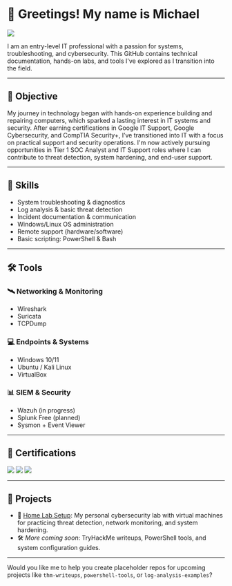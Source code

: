 # 👋 Greetings! My name is Michael

<a href="https://linkedin.com/in/michael-rondon-312b03314">
  <img src="https://img.shields.io/badge/-LinkedIn-0072b1?&style=for-the-badge&logo=linkedin&logoColor=white" />
</a>

I am an entry-level IT professional with a passion for systems, troubleshooting, and cybersecurity. This GitHub contains technical documentation, hands-on labs, and tools I've explored as I transition into the field.

---

## 🎯 Objective

My journey in technology began with hands-on experience building and repairing computers, which sparked a lasting interest in IT systems and security. After earning certifications in Google IT Support, Google Cybersecurity, and CompTIA Security+, I’ve transitioned into IT with a focus on practical support and security operations. I'm now actively pursuing opportunities in Tier 1 SOC Analyst and IT Support roles where I can contribute to threat detection, system hardening, and end-user support.

---

## 🧠 Skills

- System troubleshooting & diagnostics  
- Log analysis & basic threat detection  
- Incident documentation & communication  
- Windows/Linux OS administration  
- Remote support (hardware/software)  
- Basic scripting: PowerShell & Bash  

---

## 🛠️ Tools

### 🛰️ Networking & Monitoring
- Wireshark  
- Suricata  
- TCPDump

### 💻 Endpoints & Systems
- Windows 10/11  
- Ubuntu / Kali Linux  
- VirtualBox

### 📊 SIEM & Security
- Wazuh (in progress)  
- Splunk Free (planned)  
- Sysmon + Event Viewer

---

## 🧾 Certifications

<div>
  <img src="https://img.shields.io/badge/Google%20IT%20Support-34A853?style=for-the-badge&logo=Google&logoColor=white" />
  <img src="https://img.shields.io/badge/Google%20Cybersecurity-4285F4?style=for-the-badge&logo=Google&logoColor=white" />
  <img src="https://img.shields.io/badge/-Security%2B-FF0000?&style=for-the-badge&logo=CompTIA&logoColor=white" />
</div>

---

## 📂 Projects

- 🧪 [Home Lab Setup](https://github.com/MikeyRondon/home-lab-setup): My personal cybersecurity lab with virtual machines for practicing threat detection, network monitoring, and system hardening.  
- 🛠️ _More coming soon_: TryHackMe writeups, PowerShell tools, and system configuration guides.

---

Would you like me to help you create placeholder repos for upcoming projects like `thm-writeups`, `powershell-tools`, or `log-analysis-examples`?
